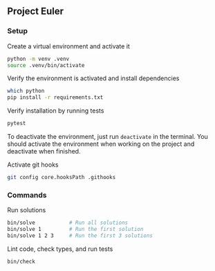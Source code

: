 Project Euler
-------------

### Setup

Create a virtual environment and activate it

```bash
python -m venv .venv
source .venv/bin/activate
```

Verify the environment is activated and install dependencies

```bash
which python
pip install -r requirements.txt
```

Verify installation by running tests

```bash
pytest
```

To deactivate the environment, just run `deactivate` in the terminal. You should activate the environment when working
on the project and deactivate when finished.

Activate git hooks

```bash
git config core.hooksPath .githooks
```

### Commands

Run solutions

```bash
bin/solve           # Run all solutions
bin/solve 1         # Run the first solution
bin/solve 1 2 3     # Run the first 3 solutions 
```

Lint code, check types, and run tests

```bash
bin/check
```
